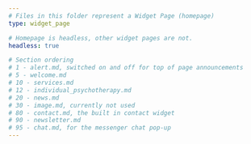```yaml
---
# Files in this folder represent a Widget Page (homepage)
type: widget_page

# Homepage is headless, other widget pages are not.
headless: true

# Section ordering
# 1 - alert.md, switched on and off for top of page announcements
# 5 - welcome.md
# 10 - services.md
# 12 - individual_psychotherapy.md
# 20 - news.md
# 30 - image.md, currently not used
# 80 - contact.md, the built in contact widget
# 90 - newsletter.md
# 95 - chat.md, for the messenger chat pop-up
---
```

